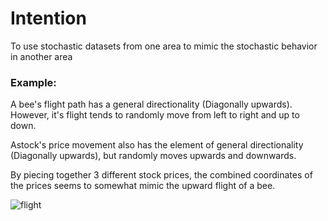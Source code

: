 # Intention
To use stochastic datasets from one area to mimic the stochastic behavior in another area

### Example:
A bee's flight path has a general directionality (Diagonally upwards). However, it's flight tends to randomly move from left to right and up to down.

Astock's price movement also has the element of general directionality (Diagonally upwards), but randomly moves upwards and downwards. 

By piecing together 3 different stock prices, the combined coordinates of the prices seems to somewhat mimic the upward flight of a bee. 

![flight](https://i.imgur.com/EJytcyA.png)
